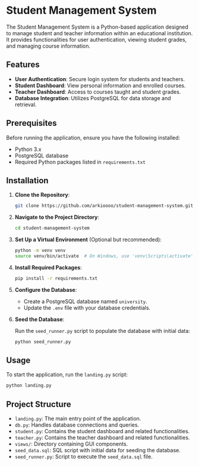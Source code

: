 # Student Management System

The Student Management System is a Python-based application designed to manage student and teacher information within an educational institution. It provides functionalities for user authentication, viewing student grades, and managing course information.

## Features

- **User Authentication**: Secure login system for students and teachers.
- **Student Dashboard**: View personal information and enrolled courses.
- **Teacher Dashboard**: Access to courses taught and student grades.
- **Database Integration**: Utilizes PostgreSQL for data storage and retrieval.

## Prerequisites

Before running the application, ensure you have the following installed:

- Python 3.x
- PostgreSQL database
- Required Python packages listed in `requirements.txt`

## Installation

1. **Clone the Repository**:

   ```bash
   git clone https://github.com/arkioooo/student-management-system.git
   ```

2. **Navigate to the Project Directory**:

   ```bash
   cd student-management-system
   ```

3. **Set Up a Virtual Environment** (Optional but recommended):

   ```bash
   python -m venv venv
   source venv/bin/activate  # On Windows, use 'venv\Scripts\activate'
   ```

4. **Install Required Packages**:

   ```bash
   pip install -r requirements.txt
   ```

5. **Configure the Database**:

   - Create a PostgreSQL database named `university`.
   - Update the `.env` file with your database credentials.

6. **Seed the Database**:

   Run the `seed_runner.py` script to populate the database with initial data:

   ```bash
   python seed_runner.py
   ```

## Usage

To start the application, run the `landing.py` script:

```bash
python landing.py
```

## Project Structure

- `landing.py`: The main entry point of the application.
- `db.py`: Handles database connections and queries.
- `student.py`: Contains the student dashboard and related functionalities.
- `teacher.py`: Contains the teacher dashboard and related functionalities.
- `views/`: Directory containing GUI components.
- `seed_data.sql`: SQL script with initial data for seeding the database.
- `seed_runner.py`: Script to execute the `seed_data.sql` file.

